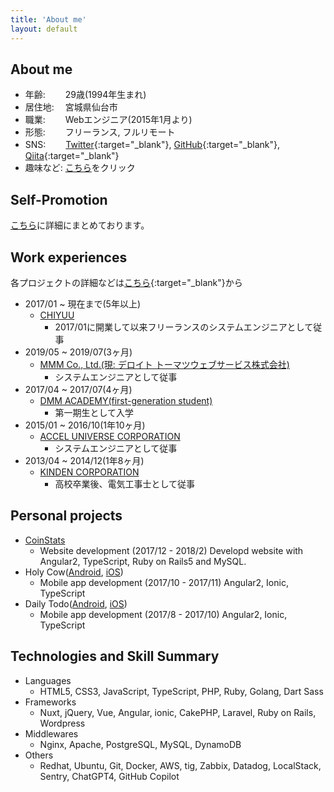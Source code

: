 ```yaml
---
title: 'About me'
layout: default
---
```


## About me

- 年齢: 　　29歳(1994年生まれ)
- 居住地: 　宮城県仙台市
- 職業: 　　Webエンジニア(2015年1月より)
- 形態: 　　フリーランス, フルリモート
- SNS: 　　[Twitter](https://twitter.com/tmhr94){:target="_blank"}, [GitHub](https://github.com/tmhr94){:target="_blank"}, [Qiita](https://qiita.com/tmhr94){:target="_blank"}
- 趣味など: [こちら](/pages/about-me)をクリック

## Self-Promotion
[こちら](/pages/self-promotion)に詳細にまとめております。

## Work experiences
各プロジェクトの詳細などは[こちら](https://docs.google.com/spreadsheets/d/1juvOVBd4XsX6fyyK0NNUaoo7NuDNba1uW8uepicOzck/edit?usp=sharing){:target="_blank"}から

- 2017/01 ~ 現在まで(5年以上)
  - [CHIYUU](https://chiyuu-official.com/)
    - 2017/01に開業して以来フリーランスのシステムエンジニアとして従事
- 2019/05 ~ 2019/07(3ヶ月)
  - [MMM Co., Ltd.(現: デロイト トーマツウェブサービス株式会社)](https://mmmcorp.co.jp/)
    - システムエンジニアとして従事
- 2017/04 ~ 2017/07(4ヶ月)
  - [DMM ACADEMY(first-generation student)](https://dmm.academy/)
    - 第一期生として入学
- 2015/01 ~ 2016/10(1年10ヶ月)
  - [ACCEL UNIVERSE CORPORATION](https://www.acceluniverse.com/)
    - システムエンジニアとして従事
- 2013/04 ~ 2014/12(1年8ヶ月)
  - [KINDEN CORPORATION](https://www.kinden.co.jp/)
    - 高校卒業後、電気工事士として従事

## Personal projects
- [CoinStats](/pages/coin-stats/)
  - Website development (2017/12 - 2018/2) Developd website with Angular2, TypeScript, Ruby on Rails5 and MySQL.
- Holy Cow([Android](https://play.google.com/store/apps/details?id=com.kogawawork.holycow&hl=ja), [iOS](https://itunes.apple.com/jp/app/holy-cow/id1323714301?l=ja&ls=1&mt=8))
  - Mobile app development (2017/10 - 2017/11) Angular2, Ionic, TypeScript
- Daily Todo([Android](https://play.google.com/store/apps/details?id=com.ionicframework.everydaytodo880856&hl=ja), [iOS](https://apps.apple.com/jp/app/daily-todo/id1296569907?l=en))
  - Mobile app development (2017/8 - 2017/10) Angular2, Ionic, TypeScript

## Technologies and Skill Summary
- Languages
  - HTML5, CSS3, JavaScript, TypeScript, PHP, Ruby, Golang, Dart Sass
- Frameworks
  - Nuxt, jQuery, Vue, Angular, ionic, CakePHP, Laravel, Ruby on Rails, Wordpress
- Middlewares
  - Nginx, Apache, PostgreSQL, MySQL, DynamoDB
- Others
  - Redhat, Ubuntu, Git, Docker, AWS, tig, Zabbix, Datadog, LocalStack, Sentry, ChatGPT4, GitHub Copilot
